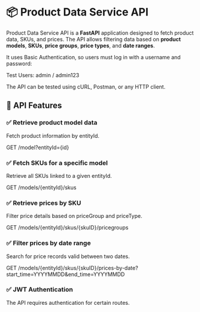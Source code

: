 # 📦 Product Data Service API  

Product Data Service API is a **FastAPI** application designed to fetch product data, SKUs, and prices. The API allows filtering data based on **product models**, **SKUs**, **price groups**, **price types**, and **date ranges**.  

It uses Basic Authentication, so users must log in with a username and password:

Test Users:
admin / admin123

The API can be tested using cURL, Postman, or any HTTP client.


## 📌 API Features  

### ✅ Retrieve product model data  
Fetch product information by entityId.  

GET /model?entityId={id}

### ✅ Fetch SKUs for a specific model
Retrieve all SKUs linked to a given entityId.

GET /models/{entityId}/skus

### ✅ Retrieve prices by SKU
Filter price details based on priceGroup and priceType.

GET /models/{entityId}/skus/{skuID}/pricegroups

### ✅ Filter prices by date range
Search for price records valid between two dates.

GET /models/{entityId}/skus/{skuID}/prices-by-date?start_time=YYYYMMDD&end_time=YYYYMMDD

### ✅ JWT Authentication
The API requires authentication for certain routes.
